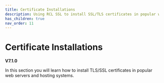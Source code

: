 ```yaml
---
title: Certificate Installations
description: Using RCL SSL to install SSL/TLS certificates in popular web servers
has_children: true
nav_order: 11
---
```


# Certificate Installations
**V7.1.0**

In this section you will learn how to install TLS/SSL certificates in popular web servers and hosting systems.

